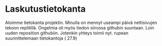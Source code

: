 # Laskutustietokanta
Aloimme tietokanta projektin. Minulla on mennyt useampi päivä nettisivujen tekoon replitillä. Ongelmia oli myös tiedon siirossa githubin suuntaan. Loin uuden reposition githubiin.
Jotenkin yhteys toimii nyt. rupean suunnittelemaan tietokantoja ( 27.9)
